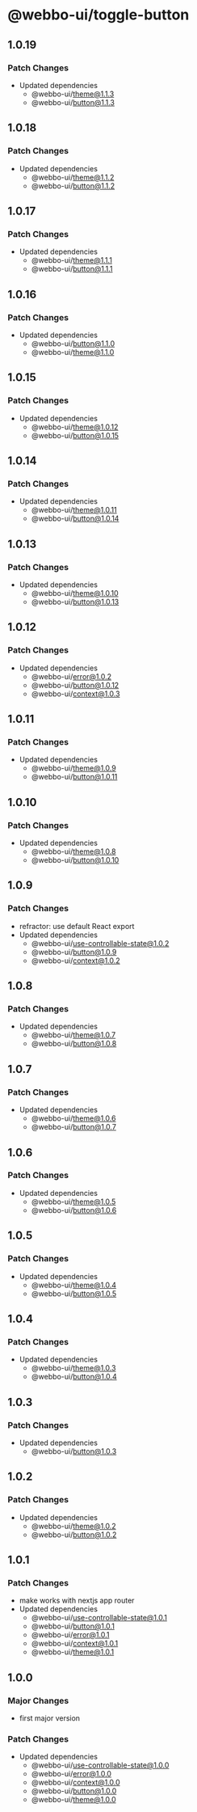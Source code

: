 # @webbo-ui/toggle-button

## 1.0.19

### Patch Changes

- Updated dependencies
  - @webbo-ui/theme@1.1.3
  - @webbo-ui/button@1.1.3

## 1.0.18

### Patch Changes

- Updated dependencies
  - @webbo-ui/theme@1.1.2
  - @webbo-ui/button@1.1.2

## 1.0.17

### Patch Changes

- Updated dependencies
  - @webbo-ui/theme@1.1.1
  - @webbo-ui/button@1.1.1

## 1.0.16

### Patch Changes

- Updated dependencies
  - @webbo-ui/button@1.1.0
  - @webbo-ui/theme@1.1.0

## 1.0.15

### Patch Changes

- Updated dependencies
  - @webbo-ui/theme@1.0.12
  - @webbo-ui/button@1.0.15

## 1.0.14

### Patch Changes

- Updated dependencies
  - @webbo-ui/theme@1.0.11
  - @webbo-ui/button@1.0.14

## 1.0.13

### Patch Changes

- Updated dependencies
  - @webbo-ui/theme@1.0.10
  - @webbo-ui/button@1.0.13

## 1.0.12

### Patch Changes

- Updated dependencies
  - @webbo-ui/error@1.0.2
  - @webbo-ui/button@1.0.12
  - @webbo-ui/context@1.0.3

## 1.0.11

### Patch Changes

- Updated dependencies
  - @webbo-ui/theme@1.0.9
  - @webbo-ui/button@1.0.11

## 1.0.10

### Patch Changes

- Updated dependencies
  - @webbo-ui/theme@1.0.8
  - @webbo-ui/button@1.0.10

## 1.0.9

### Patch Changes

- refractor: use default React export
- Updated dependencies
  - @webbo-ui/use-controllable-state@1.0.2
  - @webbo-ui/button@1.0.9
  - @webbo-ui/context@1.0.2

## 1.0.8

### Patch Changes

- Updated dependencies
  - @webbo-ui/theme@1.0.7
  - @webbo-ui/button@1.0.8

## 1.0.7

### Patch Changes

- Updated dependencies
  - @webbo-ui/theme@1.0.6
  - @webbo-ui/button@1.0.7

## 1.0.6

### Patch Changes

- Updated dependencies
  - @webbo-ui/theme@1.0.5
  - @webbo-ui/button@1.0.6

## 1.0.5

### Patch Changes

- Updated dependencies
  - @webbo-ui/theme@1.0.4
  - @webbo-ui/button@1.0.5

## 1.0.4

### Patch Changes

- Updated dependencies
  - @webbo-ui/theme@1.0.3
  - @webbo-ui/button@1.0.4

## 1.0.3

### Patch Changes

- Updated dependencies
  - @webbo-ui/button@1.0.3

## 1.0.2

### Patch Changes

- Updated dependencies
  - @webbo-ui/theme@1.0.2
  - @webbo-ui/button@1.0.2

## 1.0.1

### Patch Changes

- make works with nextjs app router
- Updated dependencies
  - @webbo-ui/use-controllable-state@1.0.1
  - @webbo-ui/button@1.0.1
  - @webbo-ui/error@1.0.1
  - @webbo-ui/context@1.0.1
  - @webbo-ui/theme@1.0.1

## 1.0.0

### Major Changes

- first major version

### Patch Changes

- Updated dependencies
  - @webbo-ui/use-controllable-state@1.0.0
  - @webbo-ui/error@1.0.0
  - @webbo-ui/context@1.0.0
  - @webbo-ui/button@1.0.0
  - @webbo-ui/theme@1.0.0
